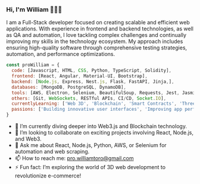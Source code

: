 ### Hi, I'm William 👋👨‍💻

I am a Full-Stack developer focused on creating scalable and efficient web applications. With experience in frontend and backend technologies, as well as QA and automation, I love tackling complex challenges and continually improving my skills in the technology ecosystem. My approach includes ensuring high-quality software through comprehensive testing strategies, automation, and performance optimizations.

```javascript
const proWilliam = {
  code: [Javascript, HTML, CSS, Python, TypeScript, Solidity],
  frontend: [React, Angular, Material-UI, Bootstrap],
  backend: [Node.js, Express, Nest.js, Flask, FastAPI, Jinja,],
  databases: [MongoDB, PostgreSQL, DynamoDB],
  tools: [AWS, Electron, Selenium, BeautifulSoup, Requests, Jest, Jasmine, Web3.js, Docker, Kubernetes, Serverless],
  others: [Git, WebSockets, RESTful APIs, CI/CD, Socket.IO],
  currentlyLearning: ['Web 3D', 'Blockchain', 'Smart Contracts', 'Three.js' , 'WebGL'],
  passions: ['Building innovative user interfaces', 'Improving app performance', 'Learning new technologies']
}

```

- 🌱 I’m currently diving deeper into Web3.js and Blockchain technology.
- 👯 I’m looking to collaborate on exciting projects involving React, Node.js, and Web3.
- 💬 Ask me about React, Node.js, Python, AWS, or Selenium for automation and web scraping.
- 📫 How to reach me: pro.williamtoro@gmail.com
- ⚡ Fun fact: I’m exploring the world of 3D web development to revolutionize e-commerce!

